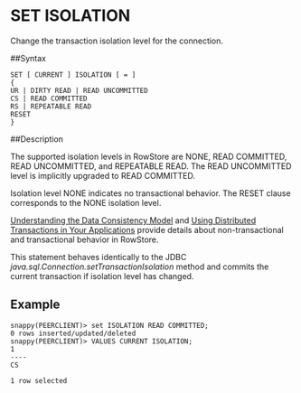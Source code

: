 # SET ISOLATION

Change the transaction isolation level for the connection.

##Syntax

``` pre
SET [ CURRENT ] ISOLATION [ = ]
{ 
UR | DIRTY READ | READ UNCOMMITTED 
CS | READ COMMITTED
RS | REPEATABLE READ
RESET
}
```

<a id="reference_10C94598953248B092C202062A1B784B__section_774BCEB643144CFEB13CC9023698A4EA"></a>
##Description

The supported isolation levels in RowStore are NONE, READ COMMITTED, READ UNCOMMITTED, and REPEATABLE READ. The READ UNCOMMITTED level is implicitly upgraded to READ COMMITTED.

Isolation level NONE indicates no transactional behavior. The RESET clause corresponds to the NONE isolation level.

<a href="../../developers_guide/c_data_consistency.html#concept_8567516F6CA246CEBA352142AAB1F6E9" class="xref" title="All peers in a single distributed system are assumed to be colocated in the same data center and accessible with reliable bandwidth and low latencies. Replication of table data in the distributed system is always eager and synchronous in nature.">Understanding the Data Consistency Model</a> and <a href="../../developers_guide/topics/queries/transactions.html#transactions" class="xref" title="A transaction is a set of one or more SQL statements that make up a logical unit of work that you can commit or roll back, and that will be recovered in the event of a system failure. RowStore&#39;s unique design for distributed transactions allows for linear scaling without compromising atomicity, consistency, isolation, and durability (ACID) properties.">Using Distributed Transactions in Your Applications</a> provide details about non-transactional and transactional behavior in RowStore.

This statement behaves identically to the JDBC *java.sql.Connection.setTransactionIsolation* method and commits the current transaction if isolation level has changed.

Example
-------

``` pre
snappy(PEERCLIENT)> set ISOLATION READ COMMITTED;
0 rows inserted/updated/deleted
snappy(PEERCLIENT)> VALUES CURRENT ISOLATION;
1
----
CS

1 row selected
```



